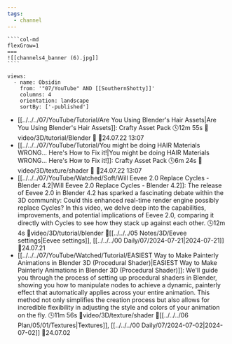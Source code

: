 ```yaml
---
tags:
  - channel
---
```

`````col
````col-md
flexGrow=1
===
![[channels4_banner (6).jpg]]
````
`````
```page-gallery
views:
  - name: Obsidin
    from: '"07/YouTube" AND [[SouthernShotty]]'
    columns: 4
    orientation: landscape
    sortBy: ['-published']
```
- [[../../../07/YouTube/Tutorial/Are You Using Blender's Hair Assets|Are You Using Blender's Hair Assets]]:  Crafty Asset Pack 🕓12m 55s 📍video/3D/tutorial/Blender 📝 📌24.07.22 13:07
- [[../../../07/YouTube/Tutorial/You might be doing HAIR Materials WRONG... Here's How to Fix it!|You might be doing HAIR Materials WRONG... Here's How to Fix it!]]:  Crafty Asset Pack 🕓6m 24s 📍video/3D/texture/shader 📝 📌24.07.22 13:07
- [[../../../07/YouTube/Watched/Soft/Will Eevee 2.0 Replace Cycles - Blender 4.2|Will Eevee 2.0 Replace Cycles - Blender 4.2]]:  The release of Eevee 2.0 in Blender 4.2 has sparked a fascinating debate within the 3D community: Could this enhanced real-time render engine possibly replace Cycles? In this video, we delve deep into the capabilities, improvements, and potential implications of Eevee 2.0, comparing it directly with Cycles to see how they stack up against each other. 🕓12m 4s 📍video/3D/tutorial/blender 📝[[../../../05 Notes/3D/Eevee settings|Eevee settings]], [[../../../00 Daily/07/2024-07-21|2024-07-21]] 📌24.07.21
- [[../../../07/YouTube/Watched/Tutorial/EASIEST Way to Make Painterly Animations in Blender 3D (Procedural Shader)|EASIEST Way to Make Painterly Animations in Blender 3D (Procedural Shader)]]:  We'll guide you through the process of setting up procedural shaders in Blender, showing you how to manipulate nodes to achieve a dynamic, painterly effect that automatically applies across your entire animation. This method not only simplifies the creation process but also allows for incredible flexibility in adjusting the style and colors of your animation on the fly. 🕓11m 56s 📍video/3D/texture/shader 📝[[../../../06 Plan/05/01/Textures|Textures]], [[../../../00 Daily/07/2024-07-02|2024-07-02]] 📌24.07.02
